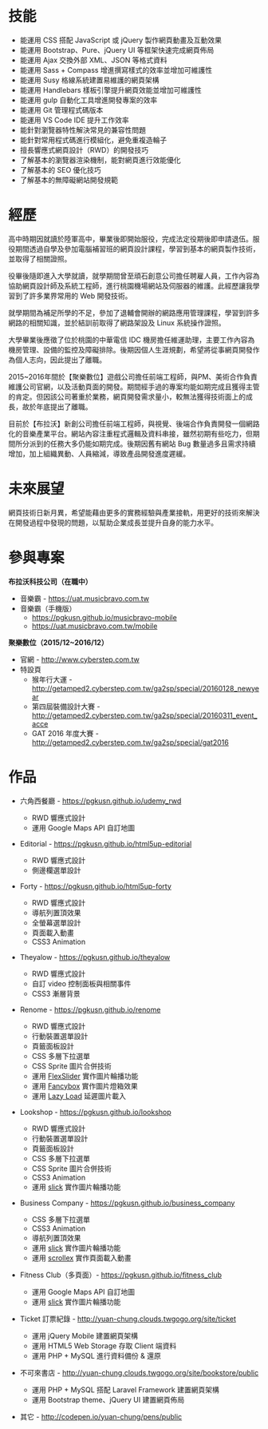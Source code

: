 ﻿# 技能
- 能運用 CSS 搭配 JavaScript 或 jQuery 製作網頁動畫及互動效果
- 能運用 Bootstrap、Pure、jQuery UI 等框架快速完成網頁佈局
- 能運用 Ajax 交換外部 XML、JSON 等格式資料
- 能運用 Sass + Compass 增進撰寫樣式的效率並增加可維護性
- 能運用 Susy 格線系統建置易維護的網頁架構
- 能運用 Handlebars 樣板引擎提升網頁效能並增加可維護性
- 能運用 gulp 自動化工具增進開發專案的效率
- 能運用 Git 管理程式碼版本
- 能運用 VS Code IDE 提升工作效率
- 能針對瀏覽器特性解決常見的兼容性問題
- 能針對常用程式碼進行模組化，避免重複造輪子
- 擅長響應式網頁設計（RWD）的開發技巧
- 了解基本的瀏覽器渲染機制，能對網頁進行效能優化
- 了解基本的 SEO 優化技巧
- 了解基本的無障礙網站開發規範

# 經歷
高中時期因就讀於陸軍高中，畢業後即開始服役，完成法定役期後即申請退伍。服役期間透過自學及參加電腦補習班的網頁設計課程，學習到基本的網頁製作技術，並取得了相關證照。

役畢後隨即進入大學就讀，就學期間曾至頑石創意公司擔任聘雇人員，工作內容為協助網頁設計師及系統工程師，進行桃園機場網站及伺服器的維護。此經歷讓我學習到了許多業界常用的 Web 開發技術。

就學期間為補足所學的不足，參加了退輔會開辦的網路應用管理課程，學習到許多網路的相關知識，並於結訓前取得了網路架設及 Linux 系統操作證照。

大學畢業後應徵了位於桃園的中華電信 IDC 機房擔任維運助理，主要工作內容為機房管理、設備的監控及障礙排除。後期因個人生涯規劃，希望將從事網頁開發作為個人志向，因此提出了離職。

2015~2016年間於【聚樂數位】遊戲公司擔任前端工程師，與PM、美術合作負責維護公司官網，以及活動頁面的開發。期間經手過的專案均能如期完成且獲得主管的肯定。但因該公司著重於業務，網頁開發需求量小，較無法獲得技術面上的成長，故於年底提出了離職。

目前於【布拉沃】新創公司擔任前端工程師，與視覺、後端合作負責開發一個網路化的音樂產業平台。網站內容注重程式邏輯及資料串接，雖然初期有些吃力，但期間所分派到的任務大多仍能如期完成。後期因舊有網站 Bug 數量過多且需求持續增加，加上組織異動、人員縮減，導致產品開發進度遲緩。

# 未來展望
網頁技術日新月異，希望能藉由更多的實務經驗與產業接軌，用更好的技術來解決在開發過程中發現的問題，以幫助企業成長並提升自身的能力水平。

# 參與專案
**布拉沃科技公司（在職中）**
- 音樂霸 - <https://uat.musicbravo.com.tw>
- 音樂霸（手機版）
	- <https://pgkusn.github.io/musicbravo-mobile>
	- <https://uat.musicbravo.com.tw/mobile>

**聚樂數位（2015/12~2016/12）**
- 官網 - <http://www.cyberstep.com.tw>
- 特設頁
	- 猴年行大運 - <http://getamped2.cyberstep.com.tw/ga2sp/special/20160128_newyear>
	- 第四屆裝備設計大賽 - <http://getamped2.cyberstep.com.tw/ga2sp/special/20160311_event_acce>
	- GAT 2016 年度大賽 - <http://getamped2.cyberstep.com.tw/ga2sp/special/gat2016>

# 作品
- 六角西餐廳 - <https://pgkusn.github.io/udemy_rwd>
	- RWD 響應式設計
	- 運用 Google Maps API 自訂地圖

- Editorial - <https://pgkusn.github.io/html5up-editorial>
	- RWD 響應式設計
	- 側邊欄選單設計

- Forty - <https://pgkusn.github.io/html5up-forty>
	- RWD 響應式設計
	- 導航列置頂效果
	- 全螢幕選單設計
	- 頁面載入動畫
	- CSS3 Animation

- Theyalow - <https://pgkusn.github.io/theyalow>
	- RWD 響應式設計
	- 自訂 video 控制面板與相關事件
	- CSS3 漸層背景

- Renome - <https://pgkusn.github.io/renome>
	- RWD 響應式設計
	- 行動裝置選單設計
	- 頁籤面板設計
	- CSS 多層下拉選單
	- CSS Sprite 圖片合併技術
	- 運用 [FlexSlider](http://flexslider.woothemes.com) 實作圖片輪播功能
	- 運用 [Fancybox](http://fancyapps.com/fancybox) 實作圖片燈箱效果
	- 運用 [Lazy Load](http://www.appelsiini.net/projects/lazyload) 延遲圖片載入

- Lookshop - <https://pgkusn.github.io/lookshop>
	- RWD 響應式設計
	- 行動裝置選單設計
	- 頁籤面板設計
	- CSS 多層下拉選單
	- CSS Sprite 圖片合併技術
	- CSS3 Animation
	- 運用 [slick](http://kenwheeler.github.io/slick) 實作圖片輪播功能

- Business Company - <https://pgkusn.github.io/business_company>
	- CSS 多層下拉選單
	- CSS3 Animation
	- 導航列置頂效果
	- 運用 [slick](http://kenwheeler.github.io/slick) 實作圖片輪播功能
	- 運用 [scrollex](https://github.com/ajlkn/jquery.scrollex) 實作頁面載入動畫

- Fitness Club（多頁面）- <https://pgkusn.github.io/fitness_club>
	- 運用 Google Maps API 自訂地圖
	- 運用 [slick](http://kenwheeler.github.io/slick) 實作圖片輪播功能

- Ticket 訂票紀錄 - <http://yuan-chung.clouds.twgogo.org/site/ticket>
	- 運用 jQuery Mobile 建置網頁架構
	- 運用 HTML5 Web Storage 存取 Client 端資料
	- 運用 PHP + MySQL 進行資料備份 & 還原

- 不可來書店 - <http://yuan-chung.clouds.twgogo.org/site/bookstore/public>
	- 運用 PHP + MySQL 搭配 Laravel Framework 建置網頁架構
	- 運用 Bootstrap theme、jQuery UI 建置網頁佈局

- 其它 - <http://codepen.io/yuan-chung/pens/public>
